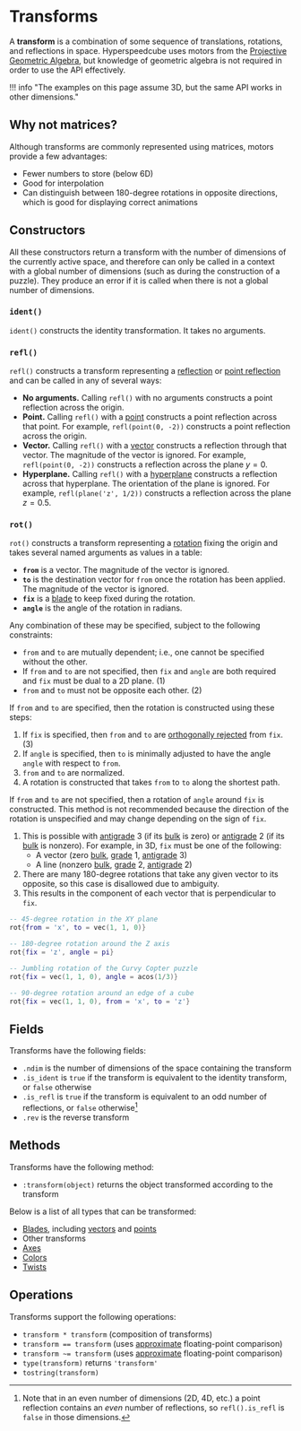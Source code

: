 # Transforms

A **transform** is a combination of some sequence of translations, rotations, and reflections in space. Hyperspeedcube uses motors from the [Projective Geometric Algebra](https://en.wikipedia.org/wiki/Plane-based_geometric_algebra#Projective_Geometric_Algebra), but knowledge of geometric algebra is not required in order to use the API effectively.

!!! info "The examples on this page assume 3D, but the same API works in other dimensions."

[rotation]: https://en.wikipedia.org/wiki/Rotation_(mathematics)
[reflection]: https://en.wikipedia.org/wiki/Reflection_(mathematics)
[point reflection]: https://en.wikipedia.org/wiki/Point_reflection

[blade]: blades.md
[point]: blades.md#points
[vector]: blades.md#vectors
[hyperplane]: blades.md#hyperplanes

## Why not matrices?

Although transforms are commonly represented using matrices, motors provide a few advantages:

- Fewer numbers to store (below 6D)
- Good for interpolation
- Can distinguish between 180-degree rotations in opposite directions, which is good for displaying correct animations

## Constructors

All these constructors return a transform with the number of dimensions of the currently active space, and therefore can only be called in a context with a global number of dimensions (such as during the construction of a puzzle). They produce an error if it is called when there is not a global number of dimensions.

### `ident()`

`ident()` constructs the identity transformation. It takes no arguments.

### `refl()`

`refl()` constructs a transform representing a [reflection] or [point reflection] and can be called in any of several ways:

- **No arguments.** Calling `refl()` with no arguments constructs a point reflection across the origin.
- **Point.** Calling `refl()` with a [point] constructs a point reflection across that point. For example, `refl(point(0, -2))` constructs a point reflection across the origin.
- **Vector.** Calling `refl()` with a [vector] constructs a reflection through that vector. The magnitude of the vector is ignored. For example, `refl(point(0, -2))` constructs a reflection across the plane $y=0$.
- **Hyperplane.** Calling `refl()` with a [hyperplane] constructs a reflection across that hyperplane. The orientation of the plane is ignored. For example, `refl(plane('z', 1/2))` constructs a reflection across the plane $z = 0.5$.

### `rot()`

`rot()` constructs a transform representing a [rotation] fixing the origin and takes several named arguments as values in a table:

- **`from`** is a vector. The magnitude of the vector is ignored.
- **`to`** is the destination vector for `from` once the rotation has been applied. The magnitude of the vector is ignored.
- **`fix`** is a [blade] to keep fixed during the rotation.
- **`angle`** is the angle of the rotation in radians.

Any combination of these may be specified, subject to the following constraints:

<div class="annotate" markdown>

- `from` and `to` are mutually dependent; i.e., one cannot be specified without the other.
- If `from` and `to` are not specified, then `fix` and `angle` are both required and `fix` must be dual to a 2D plane. (1)
- `from` and `to` must not be opposite each other. (2)

If `from` and `to` are specified, then the rotation is constructed using these steps:

1. If `fix` is specified, then `from` and `to` are [orthogonally rejected] from `fix`. (3)
2. If `angle` is specified, then `to` is minimally adjusted to have the angle `angle` with respect to `from`.
3. `from` and `to` are normalized.
4. A rotation is constructed that takes `from` to `to` along the shortest path.

If `from` and `to` are not specified, then a rotation of `angle` around `fix` is constructed. This method is not recommended because the direction of the rotation is unspecified and may change depending on the sign of `fix`.

</div>

1. This is possible with [antigrade] 3 (if its [bulk] is zero) or [antigrade] 2 (if its [bulk] is nonzero). For example, in 3D, `fix` must be one of the following:
    - A vector (zero [bulk], [grade] 1, [antigrade] 3)
    - A line (nonzero [bulk], [grade] 2, [antigrade] 2)
2. There are many 180-degree rotations that take any given vector to its opposite, so this case is disallowed due to ambiguity.
3. This results in the component of each vector that is perpendicular to `fix`.

[grade]: https://rigidgeometricalgebra.org/wiki/index.php?title=Grade_and_antigrade
[antigrade]: https://rigidgeometricalgebra.org/wiki/index.php?title=Grade_and_antigrade
[bulk]: https://rigidgeometricalgebra.org/wiki/index.php?title=Bulk_and_weight

[orthogonally rejected]: https://en.wikipedia.org/wiki/Vector_projection

```lua title="Examples of rotation construction"
-- 45-degree rotation in the XY plane
rot{from = 'x', to = vec(1, 1, 0)}

-- 180-degree rotation around the Z axis
rot{fix = 'z', angle = pi}

-- Jumbling rotation of the Curvy Copter puzzle
rot{fix = vec(1, 1, 0), angle = acos(1/3)}

-- 90-degree rotation around an edge of a cube
rot{fix = vec(1, 1, 0), from = 'x', to = 'z'}
```

## Fields

Transforms have the following fields:

- `.ndim` is the number of dimensions of the space containing the transform
- `.is_ident` is `true` if the transform is equivalent to the identity transform, or `false` otherwise
- `.is_refl` is `true` if the transform is equivalent to an odd number of reflections, or `false` otherwise[^even-refl]
- `.rev` is the reverse transform

[^even-refl]: Note that in an even number of dimensions (2D, 4D, etc.) a point reflection contains an _even_ number of reflections, so `refl().is_refl` is `false` in those dimensions.

## Methods

Transforms have the following method:

- `:transform(object)` returns the object transformed according to the transform

Below is a list of all types that can be transformed:

- [Blades][blade], including [vectors][vector] and [points][point]
- Other transforms
- [Axes](puzzles.md#axes)
- [Colors](puzzles.md#colors)
- [Twists](puzzles.md#twists)

## Operations

Transforms support the following operations:

- `transform * transform` (composition of transforms)
- `transform == transform` (uses [approximate] floating-point comparison)
- `transform ~= transform` (uses [approximate] floating-point comparison)
- `type(transform)` returns `'transform'`
- `tostring(transform)`

[approximate]: basics.md#approximate-equality
